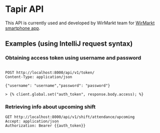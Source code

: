 # Tapir API

This API is currently used and developed by WirMarkt team for [WirMarkt smartphone app](https://github.com/WirMarkt/wirmarkt-app).

## Examples (using IntelliJ request syntax)

### Obtaining access token using username and password

```http request

POST http://localhost:8000/api/v1/token/
Content-Type: application/json

{"username": "username","password": "password"}

> {% client.global.set("auth_token", response.body.access); %}
```

### Retrieving info about upcoming shift

```http request
GET http://localhost:8000/api/v1/shift/attendance/upcoming
Accept: application/json
Authorization: Bearer {{auth_token}}
```